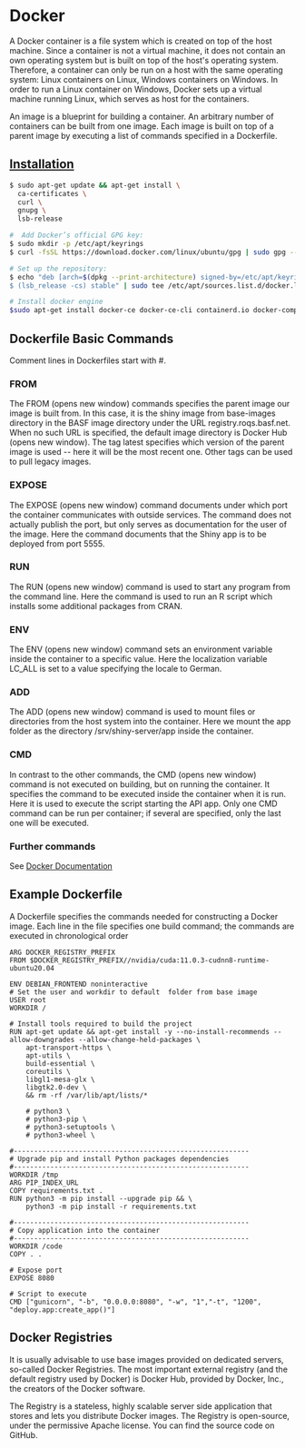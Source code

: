 # Docker 

A Docker container is a file system which is created on top of the host machine. Since a container is not a virtual machine, it does not contain an own operating system but is built on top of the host's operating system. Therefore, a container can only be run on a host with the same operating system: Linux containers on Linux, Windows containers on Windows. In order to run a Linux container on Windows, Docker sets up a virtual machine running Linux, which serves as host for the containers.

An image is a blueprint for building a container. An arbitrary number of containers can be built from one image. Each image is built on top of a parent image by executing a list of commands specified in a Dockerfile.

## [Installation](https://docs.docker.com/engine/install/ubuntu/)

``` bash
$ sudo apt-get update && apt-get install \
  ca-certificates \
  curl \
  gnupg \
  lsb-release

#  Add Docker’s official GPG key:
$ sudo mkdir -p /etc/apt/keyrings
$ curl -fsSL https://download.docker.com/linux/ubuntu/gpg | sudo gpg --dearmor -o /etc/apt/keyrings/docker.gpg

# Set up the repository:
$ echo "deb [arch=$(dpkg --print-architecture) signed-by=/etc/apt/keyrings/docker.gpg] https://download.docker.com/linux/ubuntu \
$ (lsb_release -cs) stable" | sudo tee /etc/apt/sources.list.d/docker.list > /dev/null

# Install docker engine
$sudo apt-get install docker-ce docker-ce-cli containerd.io docker-compose-plugin
```

## Dockerfile Basic Commands 
Comment lines in Dockerfiles start with #.
### FROM
The FROM (opens new window) commands specifies the parent image our image is built from. In this case, it is the shiny image from base-images directory in the BASF image directory under the URL registry.roqs.basf.net. When no such URL is specified, the default image directory is Docker Hub
(opens new window). The tag latest specifies which version of the parent image is used -- here it will be the most recent one. Other tags can be used to pull legacy images.

### EXPOSE

The EXPOSE (opens new window) command documents under which port the container communicates with outside services. The command does not actually publish the port, but only serves as documentation for the user of the image. Here the command documents that the Shiny app is to be deployed from port 5555.

### RUN 
The RUN (opens new window) command is used to start any program from the command line. Here the command is used to run an R script which installs some additional packages from CRAN.
###  ENV

The ENV (opens new window) command sets an environment variable inside the container to a specific value. Here the localization variable LC_ALL is set to a value specifying the locale to German.
### ADD

The ADD (opens new window) command is used to mount files or directories from the host system into the container. Here we mount the app folder as the directory /srv/shiny-server/app inside the container.
### CMD
In contrast to the other commands, the CMD (opens new window) command is not executed on building, but on running the container. It specifies the command to be executed inside the container when it is run. Here it is used to execute the script starting the API app. Only one CMD command can be run per container; if several are specified, only the last one will be executed.

### Further commands
See [Docker Documentation](https://docs.docker.com/engine/reference/builder/)

## Example Dockerfile
A Dockerfile specifies the commands needed for constructing a Docker image. Each line in the file specifies one build command; the commands are executed in chronological order

    ARG DOCKER_REGISTRY_PREFIX
    FROM $DOCKER_REGISTRY_PREFIX//nvidia/cuda:11.0.3-cudnn8-runtime-ubuntu20.04

    ENV DEBIAN_FRONTEND noninteractive
    # Set the user and workdir to default  folder from base image
    USER root
    WORKDIR /

    # Install tools required to build the project
    RUN apt-get update && apt-get install -y --no-install-recommends --allow-downgrades --allow-change-held-packages \
        apt-transport-https \
        apt-utils \
        build-essential \
        coreutils \
        libgl1-mesa-glx \
        libgtk2.0-dev \
        && rm -rf /var/lib/apt/lists/*

        # python3 \
        # python3-pip \
        # python3-setuptools \
        # python3-wheel \

    #----------------------------------------------------------
    # Upgrade pip and install Python packages dependencies
    #----------------------------------------------------------
    WORKDIR /tmp
    ARG PIP_INDEX_URL
    COPY requirements.txt .
    RUN python3 -m pip install --upgrade pip && \
        python3 -m pip install -r requirements.txt

    #----------------------------------------------------------
    # Copy application into the container
    #----------------------------------------------------------
    WORKDIR /code
    COPY . . 

    # Expose port
    EXPOSE 8080

    # Script to execute
    CMD ["gunicorn", "-b", "0.0.0.0:8080", "-w", "1","-t", "1200", "deploy.app:create_app()"]

## Docker Registries
It is usually advisable to use base images provided on dedicated servers, so-called Docker Registries. 
The most important external registry (and the default registry used by Docker) is Docker Hub, provided by Docker, Inc., the creators of the Docker software. 

The Registry is a stateless, highly scalable server side application that stores and lets you distribute Docker images. The Registry is open-source, under the permissive Apache license. You can find the source code on GitHub.
